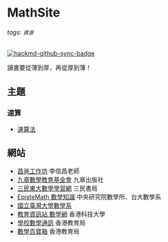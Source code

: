 # MathSite

###### tags: `資源`

[![hackmd-github-sync-badge](https://hackmd.io/kMonScJMTUOaZnPeY4oyUg/badge)](https://hackmd.io/kMonScJMTUOaZnPeY4oyUg)

讀書要從薄到厚，再從厚到薄！

## 主題

### 速算
- [速算法](/9DIgPPmFSt2C84EcLrq9DQ)


## 網站
- [昌爸工作坊](http://www.mathland.idv.tw/) 李信昌老師
- [九章數學教育基金會](http://www.chiuchang.org.tw/) 九章出版社
- [三民東大數學學習網](http://www.grandeast.com.tw/Math/) 三民書局
- [EpisteMath 數學知識](http://episte.math.ntu.edu.tw/) 中央研究院數學所、台大數學系 
- [國立臺灣大學數學系](http://www.math.ntu.edu.tw/)
- [教育資訊站 數學網](https://web.archive.org/web/20060905141319/http://www.edp.ust.hk:80/math/) 香港科技大學
- [學校數學通訊](https://www.edb.gov.hk/tc/curriculum-development/kla/ma/res/smn.html) 香港教育局
- [數學百寶箱](https://www.edb.gov.hk/tc/curriculum-development/kla/ma/res/treasure-trove.html) 香港教育局
